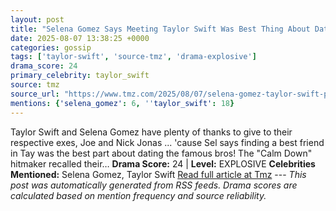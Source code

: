 ```yaml
---
layout: post
title: "Selena Gomez Says Meeting Taylor Swift Was Best Thing About Dating Jonas Brothers"
date: 2025-08-07 13:38:25 +0000
categories: gossip
tags: ['taylor-swift', 'source-tmz', 'drama-explosive']
drama_score: 24
primary_celebrity: taylor_swift
source: tmz
source_url: "https://www.tmz.com/2025/08/07/selena-gomez-taylor-swift-past-dating-jonas-brothers/"
mentions: {'selena_gomez': 6, ''taylor_swift': 18}
---
```


Taylor Swift and Selena Gomez have plenty of thanks to give to their respective exes, Joe and Nick Jonas ... 'cause Sel says finding a best friend in Tay was the best part about dating the famous bros! The "Calm Down" hitmaker recalled their… **Drama Score:** 24 | **Level:** EXPLOSIVE **Celebrities Mentioned:** Selena Gomez, Taylor Swift [Read full article at Tmz](https://www.tmz.com/2025/08/07/selena-gomez-taylor-swift-past-dating-jonas-brothers/) --- *This post was automatically generated from RSS feeds. Drama scores are calculated based on mention frequency and source reliability.*